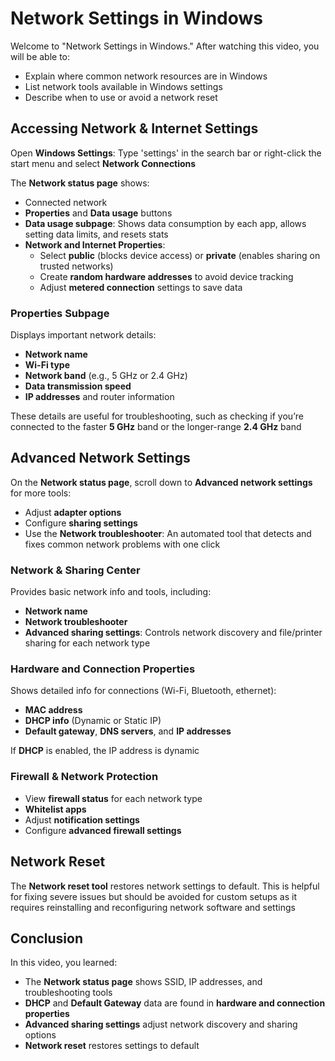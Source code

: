 # Network Settings in Windows

Welcome to "Network Settings in Windows."
After watching this video, you will be able to:

- Explain where common network resources are in Windows
- List network tools available in Windows settings
- Describe when to use or avoid a network reset

## Accessing Network & Internet Settings

Open **Windows Settings**: Type 'settings' in the search bar or right-click the start menu and select **Network Connections**

The **Network status page** shows:

- Connected network
- **Properties** and **Data usage** buttons
- **Data usage subpage**: Shows data consumption by each app, allows setting data limits, and resets stats
- **Network and Internet Properties**:
  - Select **public** (blocks device access) or **private** (enables sharing on trusted networks)
  - Create **random hardware addresses** to avoid device tracking
  - Adjust **metered connection** settings to save data

### Properties Subpage

Displays important network details:

- **Network name**
- **Wi-Fi type**
- **Network band** (e.g., 5 GHz or 2.4 GHz)
- **Data transmission speed**
- **IP addresses** and router information

These details are useful for troubleshooting, such as checking if you’re connected to the faster **5 GHz** band or the longer-range **2.4 GHz** band

## Advanced Network Settings

On the **Network status page**, scroll down to **Advanced network settings** for more tools:

- Adjust **adapter options**
- Configure **sharing settings**
- Use the **Network troubleshooter**: An automated tool that detects and fixes common network problems with one click

### Network & Sharing Center

Provides basic network info and tools, including:

- **Network name**
- **Network troubleshooter**
- **Advanced sharing settings**: Controls network discovery and file/printer sharing for each network type

### Hardware and Connection Properties

Shows detailed info for connections (Wi-Fi, Bluetooth, ethernet):

- **MAC address**
- **DHCP info** (Dynamic or Static IP)
- **Default gateway**, **DNS servers**, and **IP addresses**

If **DHCP** is enabled, the IP address is dynamic

### Firewall & Network Protection

- View **firewall status** for each network type
- **Whitelist apps**
- Adjust **notification settings**
- Configure **advanced firewall settings**

## Network Reset

The **Network reset tool** restores network settings to default. This is helpful for fixing severe issues but should be avoided for custom setups as it requires reinstalling and reconfiguring network software and settings

## Conclusion

In this video, you learned:

- The **Network status page** shows SSID, IP addresses, and troubleshooting tools
- **DHCP** and **Default Gateway** data are found in **hardware and connection properties**
- **Advanced sharing settings** adjust network discovery and sharing options
- **Network reset** restores settings to default
